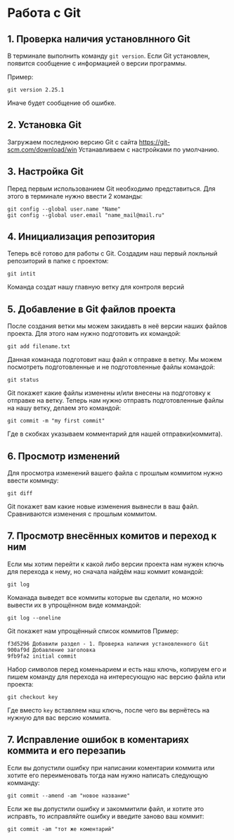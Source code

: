 # Работа с Git

## 1. Проверка наличия установлнного Git
В терминале выполнить команду `git version`.
Если Git установлен, появится сообщение с информацией о версии программы.

Пример:
```
git version 2.25.1
```

Иначе будет сообщение об ошибке.

## 2. Установка Git
Загружаем последнюю версию Git с сайта 
https://git-scm.com/download/win
Устанавливаем с настройками по умолчанию.

## 3. Настройка Git
Перед первым использованием Git необходимо представиться. Для этого в терминале нужно ввести 2 команды:
```
git config --global user.name "Name"
git config --global user.email "name_mail@mail.ru"
```

## 4. Инициализация репозитория
Теперь всё готово для работы с Git. Создадим наш первый локльный репозиторий в папке с проектом:
```
git intit
```
Команда создат нашу главную ветку для контроля версий

## 5. Добавление в Git файлов проекта
После создания ветки мы можем закидавть в неё версии наших файлов проекта. Для этого нам нужно подготовить их командой:
```
git add filename.txt
```
Данная команада подготовит наш файл к отправке в ветку. Мы можем посмотреть подготовленные и не подготовленные файлы командой:
```
git status
```
Git покажет какие файлы изменены и/или внесены на подготовку к отправке на ветку.
Теперь нам нужно отправть подготовленные файлы на нашу ветку, делаем это командой:
```
git commit -m "my first commit"
```
Где в скобках указываем комментарий для нашей отправки(коммита).

## 6. Просмотр изменений
Для просмотра изменений вашего файла с прошлым коммитом нужно ввести коммнду:
```
git diff
```
Git покажет вам какие новые изменения вывнесли в ваш файл. Сравниваются изменения с прошлым коммитом.

## 7. Просмотр внесённых комитов и переход к ним
Если мы хотим перейти к какой либо версии проекта нам нужен ключь для перехода к нему, но сначала найдём наш коммит командой:
```
git log
```
Команада выведет все коммиты которые вы сделали, но можно вывести их в упрощённом виде коммандой:
```
git log --oneline
```
Git покажет нам упрощённый список коммитов
Пример:
```
f3d5296 Добавили раздел - 1. Проверка наличия установленного Git
900af9d Добавление заголовка
9fb9fa2 initial commit
```
Набор символов перед коменьарием и есть наш ключь, копируем его и пишем команду для перехода на интересующую нас версию файла или проекта:
```
git checkout key
```
Где вместо `key` вставляем наш ключь, после чего вы вернётесь на нужную для вас версию коммита.

## 7. Исправление ошибок в коментариях коммита и его перезапиь 
Если вы допустили ошибку при написании коментарии коммита или хотите его переименовать тогда нам нужно написать следующую комманду:
```
git commit --amend -am "новое название"
```
Если же вы допустили ошибку и закоммитили файл, и хотите это исправть, то исправляйте ошибку и введите заново ваш коммит:
```
git commit -am "тот же коментарий"
```